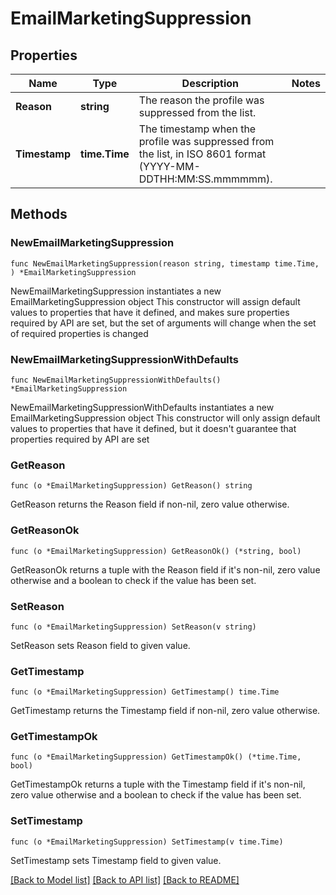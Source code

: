 # EmailMarketingSuppression

## Properties

Name | Type | Description | Notes
------------ | ------------- | ------------- | -------------
**Reason** | **string** | The reason the profile was suppressed from the list. | 
**Timestamp** | **time.Time** | The timestamp when the profile was suppressed from the list, in ISO 8601 format (YYYY-MM-DDTHH:MM:SS.mmmmmm). | 

## Methods

### NewEmailMarketingSuppression

`func NewEmailMarketingSuppression(reason string, timestamp time.Time, ) *EmailMarketingSuppression`

NewEmailMarketingSuppression instantiates a new EmailMarketingSuppression object
This constructor will assign default values to properties that have it defined,
and makes sure properties required by API are set, but the set of arguments
will change when the set of required properties is changed

### NewEmailMarketingSuppressionWithDefaults

`func NewEmailMarketingSuppressionWithDefaults() *EmailMarketingSuppression`

NewEmailMarketingSuppressionWithDefaults instantiates a new EmailMarketingSuppression object
This constructor will only assign default values to properties that have it defined,
but it doesn't guarantee that properties required by API are set

### GetReason

`func (o *EmailMarketingSuppression) GetReason() string`

GetReason returns the Reason field if non-nil, zero value otherwise.

### GetReasonOk

`func (o *EmailMarketingSuppression) GetReasonOk() (*string, bool)`

GetReasonOk returns a tuple with the Reason field if it's non-nil, zero value otherwise
and a boolean to check if the value has been set.

### SetReason

`func (o *EmailMarketingSuppression) SetReason(v string)`

SetReason sets Reason field to given value.


### GetTimestamp

`func (o *EmailMarketingSuppression) GetTimestamp() time.Time`

GetTimestamp returns the Timestamp field if non-nil, zero value otherwise.

### GetTimestampOk

`func (o *EmailMarketingSuppression) GetTimestampOk() (*time.Time, bool)`

GetTimestampOk returns a tuple with the Timestamp field if it's non-nil, zero value otherwise
and a boolean to check if the value has been set.

### SetTimestamp

`func (o *EmailMarketingSuppression) SetTimestamp(v time.Time)`

SetTimestamp sets Timestamp field to given value.



[[Back to Model list]](../README.md#documentation-for-models) [[Back to API list]](../README.md#documentation-for-api-endpoints) [[Back to README]](../README.md)


